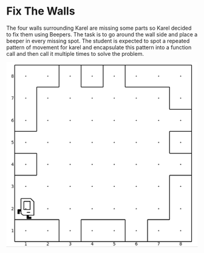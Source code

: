 # Fix The Walls

The four walls surrounding Karel are missing some parts so Karel decided to fix them using Beepers. The task is to go around the wall side and place a beeper in every missing spot. The student is expected to spot a repeated pattern of movement for karel and encapsulate this pattern into a function call and then call it multiple times to solve the problem.


![Fix The Walls](fix_the_walls.png)